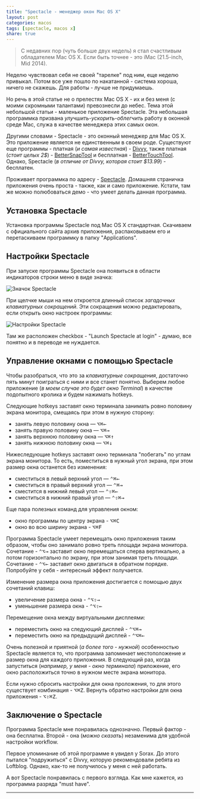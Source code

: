```yaml
---
title: "Spectacle - менеджер окон Mac OS X"
layout: post
categories: macos
tags: [spectacle, macos x]
share: true
---
```


> С недавних пор (чуть больше двух недель) я стал счастливым обладателем Mac OS X. Если быть точнее - это iMac (21.5-inch, Mid 2014).

Неделю чувствовал себя не своей "тарелке" под ним, еще неделю привыкал. Потом все уже пошло по накатанной - система хороша, ничего не скажешь. Для работы - лучше не придумаешь.

Но речь в этой статье не о прелестях Mac OS X - их и без меня (с моими скромными талантами) превознесли до небес. Тема этой небольшой статьи - маленькое приложение Spectacle. Эта небольшая программка призвана *улучшить-ускорить-облегчить* работу в оконной среде Mac, служа в качестве менеджера этих самых окон.

Другими словами - Spectacle - это оконный менеджер для Mac OS X. Это приложение является не единственным в своем роде. Существуют еще программы - платная (*и самая известная*) - [Divvy][1], также платная (*стоит целых 2$*) - [BetterSnapTool][2] и бесплатная - [BetterTouchTool][3]. Однако, Spectacle (*в отличие от Divvy, которая стоит $13.99*) - бесплатен.

Проживает программка по адресу - [Spectacle][4]. Домашняя страничка приложения очень проста - также, как и само приложение. Кстати, там же можно полюбоваться демо - что умеет делать данная программа.

## Установка Spectacle

Установка программы Spectacle под Mac OS X стандартная. Скачиваем с официального сайта архив приложения, распаковываем его и перетаскиваем программку в папку "Applications".

## Настройки Spectacle

При запуске программы Spectacle она появиться в области индикаторов строки меню в виде значка:

![Значок Spectacle]({{site.url}}/images/uploads/2014/11/spectacle_icon.png)

При щелчке мыши на нем откроется длинный список *загадочных клавиатурных сокращений*. Эти сокращения можно редактировать, если открыть окно настроек программы:

![Настройки Spectacle]({{site.url}}/images/uploads/2014/11/spectacle_settings.png)

Там же расположен checkbox - "Launch Spectacle at login" - думаю, все понятно и в переводе не нуждается.

## Управление окнами с помощью Spectacle

Чтобы разобраться, что это за *клавиатурные сокращения*, достаточно пять минут поиграться с ними и все станет понятно. Выберем любое приложение (*в моем случае это будет окно Terminal*) в качестве подопытного кролика и будем нажимать hotkeys.

Следующие hotkeys заставят окно терминала занимать ровно половину экрана монитора, смещаясь при этом в нужную сторону:

  * занять левую половину окна — <kbd>⌥⌘←</kbd>
  * занять правую половину окна — <kbd>⌥⌘→</kbd>
  * занять верхнюю половину окна — <kbd>⌥⌘↑</kbd>
  * занять нижнюю половину окна — <kbd>⌥⌘↓</kbd>

Нижеследующие hotkeys заставят окно терминала "побегать" по углам экрана монитора. То есть, поместиться в нужный угол экрана, при этом размер окна останется без изменения:

  * сместиться в левый верхний угол — <kbd>⌃⌘←</kbd>
  * сместиться в правый верхний угол — <kbd>⌃⌘→</kbd>
  * сместится в нижний левый угол — <kbd>⌃⇧⌘←</kbd>
  * сместиться в нижний правый угол — <kbd>⌃⇧⌘→</kbd>

Еще пара полезных команд для управления окном:

  * окно программы по центру экрана - <kbd>⌥⌘C</kbd>
  * окно во всю ширину экрана - <kbd>⌥⌘F</kbd>

Программа Spectacle умеет перемещать окно приложения таким образом, чтобы оно занимало ровно треть площади экрана монитора. Сочетание - <kbd>⌃⌥→</kbd> заставит окно перемещаться сперва вертикально, а потом горизонтально по экрану, при этом занимая треть площади. Сочетание - <kbd>⌃⌥←</kbd> заставит окно двигаться в обратном порядке. Попробуйте у себя - интересный эффект получается.

Изменение размера окна приложения достигается с помощью двух сочетаний клавиш:

  * увеличение размера окна - <kbd>⌃⌥⇧→</kbd>
  * уменьшение размера окна - <kbd>⌃⌥⇧←</kbd>

Перемещение окна между виртуальными дисплеями:

  * переместить окно на следующий дисплей - <kbd>⌃⌥⌘→</kbd>
  * переместить окно на предыдущий дисплей - <kbd>⌃⌥⌘←</kbd>

Очень полезной и приятной (*а более того - нужной*) особенностью Spectacle является то, что программа запоминает местоположение и размер окна для каждого приложения. В следующий раз, когда запуститься (*например, у меня - окно терминала*) приложение, его окно расположиться точно в нужном месте экрана монитора.

Если нужно сбросить настройки для окна проложения, то для этого существует комбинация - <kbd>⌥⌘Z</kbd>. Вернуть обратно настройки для окна приложения - <kbd>⌥⇧⌘Z</kbd>.

## Заключение о Spectacle

Программа Spectacle мне понравилась однозначно. Первый фактор - она бесплатна. Второй - она (*можно сказать*) незаменима для удобной настройки workflow.

Первое упоминание об этой программе я увидел у Sorax. До этого пытался "подружиться" с Divvy, которую рекомендовали ребята из Loftblog. Однако, как-то не получилось у меня с ней работать.

А вот Spectacle понравилась с первого взгляда. Как мне кажется, из программа разряда "must have".

---

[1]: http://mizage.com/divvy/ "Divvy"
[2]: https://itunes.apple.com/en/app/bettersnaptool/id417375580?mt=12 "BetterSnapTool"
[3]: http://www.boastr.de/ "BetterTouchTool"
[4]: http://spectacleapp.com/ "Spectacle"
